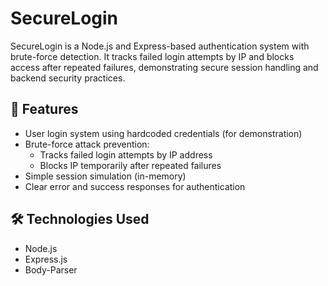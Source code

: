 # SecureLogin
SecureLogin is a Node.js and Express-based authentication system with brute-force detection. It tracks failed login attempts by IP and blocks access after repeated failures, demonstrating secure session handling and backend security practices.

## 🔐 Features

- User login system using hardcoded credentials (for demonstration)
- Brute-force attack prevention:
  - Tracks failed login attempts by IP address
  - Blocks IP temporarily after repeated failures
- Simple session simulation (in-memory)
- Clear error and success responses for authentication

## 🛠 Technologies Used

- Node.js
- Express.js
- Body-Parser


